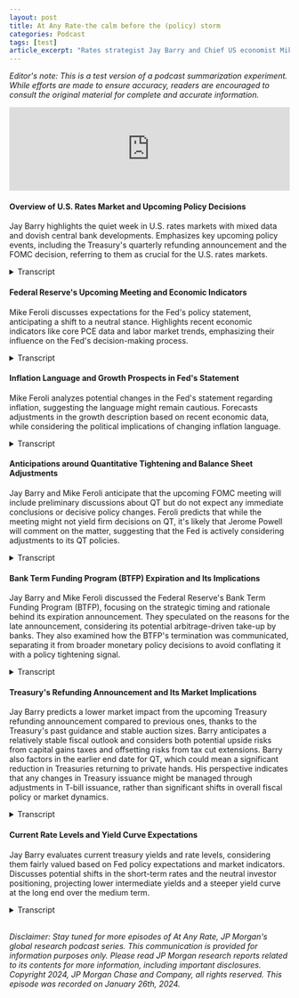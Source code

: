 ```yaml
---
layout: post
title: At Any Rate-the calm before the (policy) storm
categories: Podcast
tags: [test]
article_excerpt: "Rates strategist Jay Barry and Chief US economist Mike Feroli discuss the outlook for policy in the week ahead, including expectations for the FOMC meeting, the Treasury’s quarterly refunding announcement, and the implications for US rates markets."
---
```

*Editor's note: This is a test version of a podcast summarization experiment. While efforts are made to ensure accuracy, readers are encouraged to consult the original material for complete and accurate information.*

<iframe title="US Rates: The calm before the (policy) storm" allowtransparency="true" height="150" width="100%" style="border: none; min-width: min(100%, 430px);height:150px;" scrolling="no" data-name="pb-iframe-player" src="https://www.podbean.com/player-v2/?from=embed&pbad=0&i=8rjpr-1561ce0-pb&share=1&download=1&fonts=Arial&skin=f6f6f6&font-color=auto&rtl=0&logo_link=episode_page&btn-skin=ff6d00&size=150" loading="lazy"></iframe>

#### Overview of U.S. Rates Market and Upcoming Policy Decisions
Jay Barry highlights the quiet week in U.S. rates markets with mixed data and dovish central bank developments. Emphasizes key upcoming policy events, including the Treasury's quarterly refunding announcement and the FOMC decision, referring to them as crucial for the U.S. rates markets.

<details>
  <summary>Transcript</summary>
  <br>
  <strong>Jay Barry:</strong> You're listening to At Any Rate, J.P. Morgan's global research podcast, where we take a look at the story behind some of the biggest trends and themes in fixed income, currency, and commodity markets today. I'm your host, Jay Barry, co-head of U.S. Rate Strategy and chief U.S. government bond strategist at J.P. Morgan.<br><br>

It's been a relatively quiet week in the U.S. rates markets with yields re-pricing a bit lower at the front end and a bit higher at the long end amid some sort of mixed bag of data and dovish developments across some other developed markets, central banks. But overall, it's been a very low volatility move after some stronger moves to start this year. In essence, this might be because market participants are catching their collective breaths ahead of key policy decisions next week. And on that note, there's a major amount of policy risk ahead of us with Treasury's quarterly refunding announcement and the FOMC decision both due on Wednesday. One could call the confluence of these policy decisions a Super Bowl for the U.S. rates markets, falling just 10 days before the actual football game itself. The combination of a major pivot from Treasury and a dovish FOMC decision on November 1st kickstarted a 100 basis point decline in 10-year yields over the following two months. A casual observer might say there was some policy coordination between fiscal and monetary authorities as the Treasury displayed newfound flexibility, slowing the pace of its coupon auction increases compared with its August announcement, and also guiding the markets towards just one final round of increases. In a similar vein, the Fed's focus on tightening and financial conditions led markets to rule out the probability of any further rate hikes, and the markets firmly concluded that the fastest tightening cycle in 40 years had come to a conclusion. With that in mind, I've got a great guest today, Chief U.S. Economist Mike Feroli, to discuss the risks around next week's policy events. Mike, thanks for joining.<br><br>

<strong>Mike Feroli:</strong> Thanks, Jay. Good to be here.<br>
</details>

#### Federal Reserve's Upcoming Meeting and Economic Indicators
Mike Feroli discusses expectations for the Fed's policy statement, anticipating a shift to a neutral stance. Highlights recent economic indicators like core PCE data and labor market trends, emphasizing their influence on the Fed's decision-making process.
<details>
  <summary>Transcript</summary>
<br>
<strong>Jay Barry:</strong> So let's dig right in, and I just want to roll forward to next week. So the Fed meeting, we have a statement in a press conference, but it's a meeting without an SEP. And to me, there seems like there's a bit of tension. As you noted in the morning note after the core PCE data, it's been running 1.9% on an annualized basis in the last half of 2023. And I'm sure this is a welcome development, but the rebalancing in the labor market's been pretty slow. And if anything, you just revised your growth forecast higher today from 1.25% to 1.75% for the first quarter after the spending data we got. At the same time, we've had some other developed market central banks, like the Bank of Canada and the ECB, nudge their guidance in a more dovish direction in the past few days. So as we use this as a backdrop, what are you expecting out of the statement and out of Chair Powell's press conference next week, Mike? <br><br>

<strong>Mike Feroli:</strong> So, thanks. I think for me, the most important thing will be the statement and what kind of a forward guidance we get in that statement. For about six months now, the statement has talked about, has basically had what we would call a bias to tighten. So it has talked about what could prompt additional further policy tightening. That got softened a little bit in December to talk about any additional policy tightening. And we think that goes to more of a neutral statement or neutral bias or no bias, I guess you'd say, in next week's statement. So not tipping a hand toward either hiking or tightening, hiking or easing or cutting at the subsequent meeting. Powell has been talking about a desire to get policy to a place that's sufficiently restrictive. And given what we've heard in the inter-meeting period, it sounds like they now believe policy is sufficiently restrictive. And so I would expect to see that reflected in the statement. I think if they do want to push back against expectations of imminent easing, they could also use another phrase that Powell has been noting in his press conferences of the last two months, which is that policy will remain restrictive until the Fed, so long as the Fed, until the Fed gets confidence that inflation is on a path to sustainably be at 2 percent. <br><br>

So now to your point, Jay, you're right that over the past six months we've been running very close to 2 percent. Over the past year, we've been running closer to 3 percent. So I think the Fed and Fed officials may not yet have confidence that that 2 percent we've seen over the last six months is what we can expect to see over the next six months, in the next year, particularly as you mentioned, the labor market remains pretty tight. And we expect to see that again next Friday. You mentioned the Super Bowl. I guess after the Super Bowl, we're also going to get payrolls on Friday. And we think you're going to see there that average hourly earnings are still running close to 4 percent on a year ago basis. A number like that, I think it's going to be hard to have complete confidence that you're on that sustainable path to 2 percent. So I do think they're moving, again, moving to a neutral bias, taking steps toward eventually easing or cutting, but not yet ready to sort of signal their hand at that given these factors that I mentioned may limit their confidence that we're ready to declare victory.
</details>

#### Inflation Language and Growth Prospects in Fed's Statement
Mike Feroli analyzes potential changes in the Fed's statement regarding inflation, suggesting the language might remain cautious. Forecasts adjustments in the growth description based on recent economic data, while considering the political implications of changing inflation language.
<details>
 <summary>Transcript</summary>
 <br>
  <strong>Jay Barry:</strong> So a true neutral bias, as you said. Now one other question for you, and you've had this whole discussion about inflation and you mentioned it in your preview this morning, that you think the couching of the inflation language in the statement could be up for debate as well. So can you just sort of talk a little bit more about that? <br><br>

<strong>Mike Feroli:</strong> Yeah, so the statement had read that inflation has eased but remains elevated. If you really wanted to celebrate the six-month annualized number, maybe you would soften that. I think they won't, in part because for better or worse, year-ago conventions are what is established and I don't think with the year-ago number on core, at least running close to 3 percent, on headline a little lower, that it's from a political and public messaging perspective, I don't think it's wise to signal that you're kind of comfortable with where inflation is on a year-ago basis. So I would think they leave that section of the statement unchanged. There are some other aspects of the growth description that probably will get changed. The December statement sounded pretty cautious essentially on fourth quarter growth. I think after what we saw on Thursday and Friday mornings, that can be a little more sanguine. And then there's a question about the statement has tighter financial conditions as a headwind of growth. You know, in December we kind of thought that might come out. It didn't. I still think there's a case for that to come out next week but being wrong last month, I'm a little cautious on how hard I would hit that point for looking for that next week. 
</details>

#### Anticipations around Quantitative Tightening and Balance Sheet Adjustments
Jay Barry and Mike Feroli anticipate that the upcoming FOMC meeting will include preliminary discussions about QT but do not expect any immediate conclusions or decisive policy changes. Feroli predicts that while the meeting might not yield firm decisions on QT, it's likely that Jerome Powell will comment on the matter, suggesting that the Fed is actively considering adjustments to its QT policies. 

<details>
  <summary>Transcript</summary>
  <br>
<strong>Jay Barry:</strong> Thanks for that. And I think it's just interesting from a market perspective that you talk about how it was a bit more cautious on growth late last year back at the December meeting, but that things look a little bit better right now. And it's just telling that we've actually repriced the Fed pretty considerably since we've started the year. I think at the trough in late December, markets were pricing that the Fed funds rate later this year would sort of trough down at around 370 for year end 24. And right now it's a little bit closer to 4%. So we have backed up somewhat in recognition of the strength in that data. But thanks for the sort of detailed dive on the statement right there. The other thing that I want to talk to you about and ask your opinion on is, you know, you and I have been speaking a lot and we've written a fair amount on this this month to date is QT. So the December minutes, there was that discussion from several participants about starting the conversation on slowing and stopping QT. Since then, we have seen commentary from Lorie Logan, from Chris Waller, from John Williams, all talking about the balance sheet here, probably the three people you'd most expect to hear from on that topic. What are you expecting out of QT and will we hear anything from Powell in the press conference on this? <br><br>

<strong>Mike Feroli:</strong> Yeah. So after those minutes, as we discussed, we felt that was kind of took their hand to them having a more detailed discussion at this meeting. You know, perhaps staff presentations of options for slowing and then stopping QT. But we would expect those to be preliminary discussions. So we don't expect any firm conclusion and thus nothing in the, certainly in the FOMC statement. I do think we could get some remarks from Powell that this is something they are starting to consider, but that no conclusions have been reached. I wouldn't personally expect him to go into much more detail, particularly if it's just, you know, staff presentation of options. But I would expect to see that if that indeed takes place, to see that in the minutes, which will get three weeks hence. So I wouldn't look for any firm conclusions. I think more likely we see those in the minutes. And then if we do get any, you know, our best guess is that we actually have firmer conclusions and decisions coming out of the March meeting. <br><br>

<strong>Jay Barry:</strong> Yeah. And again, just to hit that home, this means that the timeline from that perspective at least should look a lot like 2019 with respect to the evolution of the debate there. <br><br>

<strong>Mike Feroli:</strong> Exactly. 
</details>

#### Bank Term Funding Program (BTFP) Expiration and Its Implications
Jay Barry and Mike Feroli discussed the Federal Reserve's Bank Term Funding Program (BTFP), focusing on the strategic timing and rationale behind its expiration announcement. They speculated on the reasons for the late announcement, considering its potential arbitrage-driven take-up by banks. They also examined how the BTFP's termination was communicated, separating it from broader monetary policy decisions to avoid conflating it with a policy tightening signal. 
<details>
  <summary>Transcript</summary>
  <br>
<strong>Jay Barry:</strong> All right. So one more question for you. We've talked rate policy, inflation, growth, and QT. Earlier this week, the Fed announced that the bank term funding program, the BTFP, which was instituted last March around the regional bank failures, would expire as scheduled on March 11th. Now, this wasn't really surprising to market participants, considering that it was established under the Fed's emergency 13-3 facility authorities. But why did it wait until this week to make the announcement? Could it have made it next week at the FOMC meeting? I know it's a board decision and not a committee decision. Why do you think it came out so late in the evening this week? And I know now that while it's also given us the insight that the program will end in six weeks time, it's also repriced the facility. So it's now being offered at IORB, which is about 540, compared with the prior rate of one euro OAS plus 10, which is about 50 basis points lower right now. So why do you think this decision was made this week? <br><br>

<strong>Mike Feroli:</strong> So I've seen very speculation as to why it came out 7 p.m. on a Wednesday.  Hard to say… one could also say, why didn't they make the decision last week or the week before? We had, over the past several weeks, seen an increasing take-up of this facility. And there was a lot of speculation, given that we hadn't seen other signs of distress, that the take-up was driven by banks arbitraging the lending rate against IORB. So why not wait until next week? I think it would just be one more week of giving away free money, which was not the intent of the program. So I'd kind of flip it around and say maybe they should have done it earlier. But in any event, as you point out, it was a board decision. I think if you do it at the FOMC meeting, it might risk conflating that decision with a monetary policy decision. So I think doing it away from the FOMC meeting makes a lot of sense if anything, I probably would have done it earlier. <br><br>

<strong>Jay Barry:</strong> That's a great point, because otherwise this looks like a tightening of monetary policy if you conflate those two together. 
</details>

#### Treasury's Refunding Announcement and Its Market Implications
Jay Barry predicts a lower market impact from the upcoming Treasury refunding announcement compared to previous ones, thanks to the Treasury's past guidance and stable auction sizes. Barry anticipates a relatively stable fiscal outlook and considers both potential upside risks from capital gains taxes and offsetting risks from tax cut extensions. Barry also factors in the earlier end date for QT, which could mean a significant reduction in Treasuries returning to private hands. His perspective indicates that any changes in Treasury issuance might be managed through adjustments in T-bill issuance, rather than significant shifts in overall fiscal policy or market dynamics.
<details>
  <summary>Transcript</summary>
  <br>
<strong>Mike Feroli:</strong> So Jay, why don't we turn to the other policy event of the week, the Treasury refunding announcement, which is Wednesday morning before the FOMC. Last two refunding announcements have been market moving events, which aided the rapid rise in rates nearly fall and the sharp decline we saw over the last few months. Should we expect next week's announcement to be similarly dramatic? <br><br>

<strong>Jay Barry:</strong> So Mike, I think there's a lot of recency bias to this because of those very volatile and market moving events that you talked about. But in essence, I think that this is going to be a much lower volatility event for the markets than we've seen over the last six months for a few reasons. I think the first is the Treasury gave us relatively strong guidance back in November. Certainly, I think it was a little bit unusual relative to our prior experience modulating the pace of increases versus what it had done in August. But it also gave us a pretty firm commitment that there would be one more round of increases next week and that auction sizes would likely remain stable by the time that this set of increases were done. <br><br>

So against that backdrop, I'm kind of using that as my baseline and saying what else could perhaps change that baseline view? One, I think we need to think about fiscal. And you and I have been going back and forth on fiscal here recently. You've got a fiscal year 24 deficit of 1.675 trillion and there's risks probably coming from both sides. I think on one hand, the everything rally in the last couple of months of last year means that there's some upside risk to capital gains taxes versus that baseline. But at the same time, as you've mentioned that the likelihood that you're seeing these tax cuts extended, that probably is an offsetting risk in the opposite direction. So the fiscal outlook seems to be pretty much unchanged. And the one new variable over this period is that we have brought our QT expectations forward for its end date. So in essence, at least in our baseline forecast, that earlier end date to QT probably means 300 billion less in treasuries coming back to private hands this year. And that's not a change in net issuance for treasury, just where it's going. But I think that can be kind of funded by reduced T-bill issuance. So at my baseline, I look for a treasury to deliver what it said it would deliver back at the November refunding, which should mean that this should be a much less market moving event for the markets than it was back in either August or November. And I think it stands out too, because to me, in the time that I've been watching treasury finance over the course of the last couple of decades, I think it's rare to see the markets react so aggressively. And probably the only prior time I can remember such an aggressive reaction coming out of a refunding was going back to 2001, when the treasury department cut a 30-year bond and discontinued issuance without any prior notice. So our baseline is unchanged from the guidance we received. We'll see what's said around the policy announcement and all the documents that come out in the morning, but we'd expect that this would not be sort of the similar amount of volatility to what we observed in August or November. 
</details>

#### Current Rate Levels and Yield Curve Expectations
Jay Barry evaluates current treasury yields and rate levels, considering them fairly valued based on Fed policy expectations and market indicators. Discusses potential shifts in the short-term rates and the neutral investor positioning, projecting lower intermediate yields and a steeper yield curve at the long end over the medium term.
<details>
  <summary>Transcript</summary>
  <br>
<strong>Mike Feroli:</strong> Right. So, okay, so in the context of that, how are you thinking about rate levels and the curve here? <br><br>

<strong>Jay Barry:</strong>Yeah, so generally speaking, we look at what's happened in the year to date and rates have backed up, yield curves have steepened. By most estimations, I think treasury yields are pretty fairly valued here. Looking at 10-year yields somewhere in the vicinity of 415, they're priced in line with what the market is implying for the pace of Fed policy adjustments over the next three to six months, as well as the market's longer term growth and inflation expectations. So I think we're kind of appropriately priced, but to the extent that the market continues to price in a bit of an earlier start to easing than the modal forecast that you've talked about, which is a first ease in June and five eases after that, there is a risk that we could see the very front end back up if we get our delivered policy outcomes next week on Wednesday afternoon. But I look at it, I think that would be more a very short end story and really less reflective of what's happening in the intermediate sector. <br><br>

So given how much rates have backed up this year, we feel a bit more comfortable with where rate levels are right now. And if anything, we had been getting signals late last year that investor positioning dynamics were long enough, that's exposed enough to rates moving lower, that there was a risk from a technical perspective. If positions weren't wound, rates would need to move higher. And in fact, over the last six weeks, as rates have moved higher from their trough, we've noticed that investor positioning has become a lot more neutral. So our weekly treasury client survey now is right in line with where it's been over the past year. And even more interestingly, the share of neutrals in that survey, which was last taken on Tuesday, are at 71%, which we haven't seen a share like that since last spring. And it's in kind of the 97th percentile. So I think it shows while active market participants embrace the move to lower yields over the course of the fall, as we kind of got to a more extreme level, they've backed off and they're probably waiting to get these policy pronouncements out of the way on Wednesday. **So in the context of valuations looking pretty fair, and the positioning looking pretty neutral, still feel comfortable over the medium term that intermediate yield should be declining as we approach the first cut, which is sort of the traditional dynamics, and that the yield curve should continue to steepen.** Though we'd note that the yield curve as it steepened back out over the last few weeks, it's put it right back in line with where it should be. I think there was an overwhelming amount of demand for duration at the end of last year, which produced an artificial sort of shift lower in the term structure. And now the curve is more appropriately sloped to what we know. So while we've lost the relative value component to curve steepening here, and we're probably very near term stuck in a range, the medium term outlook for the Fed to begin cutting sometime in the next five months is supportive of the curve steepening. So I think on margin, we from here still support lower intermediate yields and a steeper curve particularly at the long end.<br><br> 

Well, Mike, I don't think we can cover anything else. We've gone over in exhaustive detail what we expect between 830 on Wednesday morning, 2pm and 2.30 on Wednesday afternoon. And I'd just like to thank you for joining us. And 8.30 Friday morning. Oh, 8.30 Friday morning. I'm sorry. I'm just so myopically focused on Wednesday, the Super Bowl, so to speak. But anyway, Mike, thanks for being with us this afternoon.
</details>
<br>

*Disclaimer: Stay tuned for more episodes of At Any Rate, JP Morgan's global research podcast series. This communication is provided for information purposes only. Please read JP Morgan research reports related to its contents for more information, including important disclosures. Copyright 2024, JP Morgan Chase and Company, all rights reserved. This episode was recorded on January 26th, 2024.*
